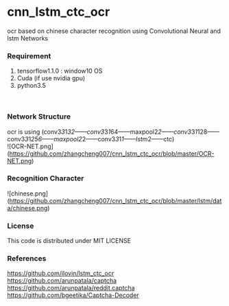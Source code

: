 # cnn_lstm_ctc_ocr
ocr based on chinese character recognition using Convolutional Neural and lstm Networks
<br/>
### Requirement
1. tensorflow1.1.0 : window10 OS
2. Cuda (if use nvidia gpu)
3. python3.5
<br/>

### Network Structure
ocr is using (conv3*3*1*32——conv3*3*1*64——maxpool2*2——conv3*3*1*128——conv3*3*1*256——maxpool2*2——conv3*3*1*1——lstm*2——ctc)
<br/>
![OCR-NET.png]
(https://github.com/zhangcheng007/cnn_lstm_ctc_ocr/blob/master/OCR-NET.png)
<br/>
### Recognition Character 
![chinese.png]
(https://github.com/zhangcheng007/cnn_lstm_ctc_ocr/blob/master/lstm/data/chinese.png)
### License
This code is distributed under MIT LICENSE
### References
https://github.com/ilovin/lstm_ctc_ocr<br/>
https://github.com/arunpatala/captcha<br/>
https://github.com/arunpatala/reddit.captcha<br/>
https://github.com/bgeetika/Captcha-Decoder<br/>